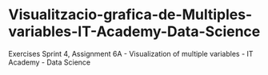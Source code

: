 # Visualitzacio-grafica-de-Multiples-variables-IT-Academy-Data-Science
Exercises Sprint 4, Assignment 6A - Visualization of multiple variables - IT Academy - Data Science

